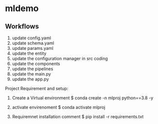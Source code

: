 # mldemo

## Workflows
1. update config.yaml
2. update schema.yaml
3. update params.yaml
4. update the entity
5. update the configuration manager in src coding
6. update the components
7. update the pipelines
8. update the main.py
9. update the app.py


Project Requirement and setup:

1. Create a Virtual environment 
$ conda create -n mlproj python==3.8 -y

2.  activate envirenoment
$ conda activate mlproj

3. Requiremnet installation comment
$ pip install -r requirements.txt

 
